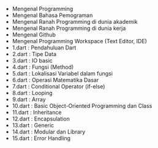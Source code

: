 - Mengenal Programming
- Mengenal Bahasa Pemograman
- Mengenal Ranah Programming di dunia akademik
- Mengenal Ranah Programming di dunia kerja
- Mengenal Github
- Mengenal Programming Workspace (Text Editor, IDE)
- 1.dart  : Pendahuluan Dart
- 2.dart  : Tipe Data
- 3.dart  : IO basic
- 4.dart  : Fungsi (Method)
- 5.dart  : Lokalisasi Variabel dalam fungsi
- 6.dart  : Operasi Matematika Dasar
- 7.dart  : Conditional Operator (if-else)
- 8.dart  : Looping
- 9.dart  : Array
- 10.dart : Basic Object-Oriented Programming dan Class
- 11.dart : Inheritance
- 12.dart : Encapsulation
- 13.dart : Generic
- 14.dart : Modular dan Library
- 15.dart : Error Handling